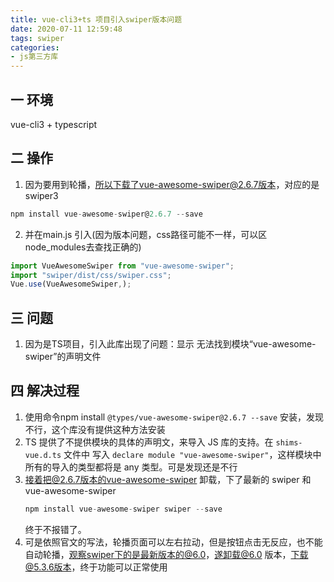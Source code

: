 ```yaml
---
title: vue-cli3+ts 项目引入swiper版本问题
date: 2020-07-11 12:59:48
tags: swiper
categories:
- js第三方库
---
```

## 一 环境
 vue-cli3 + typescript
## 二 操作
1. 因为要用到轮播，所以下载了vue-awesome-swiper@2.6.7版本，对应的是swiper3 
```js
npm install vue-awesome-swiper@2.6.7 --save
```
2. 并在main.js 引入(因为版本问题，css路径可能不一样，可以区node_modules去查找正确的)
```js
import VueAwesomeSwiper from "vue-awesome-swiper";
import "swiper/dist/css/swiper.css";
Vue.use(VueAwesomeSwiper,);
```

## 三 问题
1. 因为是TS项目，引入此库出现了问题：显示 无法找到模块“vue-awesome-swiper”的声明文件

## 四 解决过程
1. 使用命令npm install `@types/vue-awesome-swiper@2.6.7 --save` 安装，发现不行，这个库没有提供这种方法安装
2. TS 提供了不提供模块的具体的声明文，来导入 JS 库的支持。在 `shims-vue.d.ts` 文件中 写入 `declare module "vue-awesome-swiper"`，这样模块中所有的导入的类型都将是 any 类型。可是发现还是不行
3. 接着把@2.6.7版本的vue-awesome-swiper 卸载，下了最新的 swiper 和 vue-awesome-swiper
    ```js
    npm install vue-awesome-swiper swiper --save
    ```
    终于不报错了。
4. 可是依照官文的写法，轮播页面可以左右拉动，但是按钮点击无反应，也不能自动轮播，观察swiper下的是最新版本的@6.0，遂卸载@6.0 版本，下载@5.3.6版本，终于功能可以正常使用
